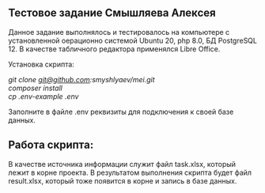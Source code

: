 ## Тестовое задание Смышляева Алексея

Данное задание выполнялось и тестировалось на компьютере с установленной
оерационно системой Ubuntu 20, php 8.0, БД PostgreSQL 12.
В качестве табличного редактора применялся Libre Office.

Установка скрипта:

*git clone git@github.com:smyshlyaev/mei.git*  
*composer install*  
*cp .env-example .env*  

Заполните в файле .env реквизиты для подключения к своей базе данных.

## Работа скрипта:

В качестве источника информации служит файл task.xlsx, который лежит в корне проекта.
В результатом выполнения скрипта будет файл result.xlsx, который тоже появится в корне и 
запись в базе данных.

